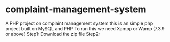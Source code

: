# complaint-management-system
A PHP project on complaint management system 
this is an simple php project built on MySQL and PHP 
To run this we need Xampp or Wamp (7.3.9 or above)
Step1: Download the zip file
Step2: 
